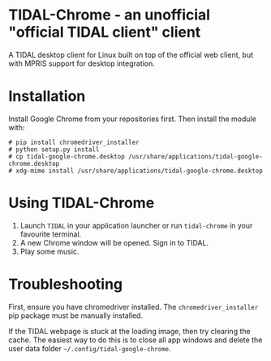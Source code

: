 # TIDAL-Chrome - an unofficial "official TIDAL client" client

A TIDAL desktop client for Linux built on top of the official web client, but with MPRIS support for desktop 
integration.

# Installation

Install Google Chrome from your repositories first. Then install the module with:

    # pip install chromedriver_installer 
    # python setup.py install
    # cp tidal-google-chrome.desktop /usr/share/applications/tidal-google-chrome.desktop
    # xdg-mime install /usr/share/applications/tidal-google-chrome.desktop

# Using TIDAL-Chrome

1. Launch `TIDAL` in your application launcher or run `tidal-chrome` in your favourite terminal.
2. A new Chrome window will be opened. Sign in to TIDAL.
3. Play some music.


# Troubleshooting

First, ensure you have chromedriver installed. The `chromedriver_installer` pip package must be manually installed. 

If the TIDAL webpage is stuck at the loading image, then try clearing the cache. The easiest way to do this is to 
close all app windows and delete the user data folder `~/.config/tidal-google-chrome`.
